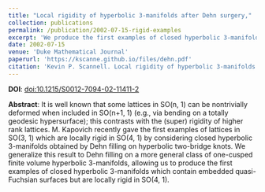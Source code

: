 ```yaml
---
title: "Local rigidity of hyperbolic 3-manifolds after Dehn surgery,"
collection: publications
permalink: /publication/2002-07-15-rigid-examples
excerpt: 'We produce the first examples of closed hyperbolic 3-manifolds which contain embedded quasi-Fuchsian surfaces but are locally rigid in SO(4, 1).'
date: 2002-07-15
venue: 'Duke Mathematical Journal'
paperurl: 'https://kscanne.github.io/files/dehn.pdf'
citation: 'Kevin P. Scannell. Local rigidity of hyperbolic 3-manifolds after Dehn surgery. <i>Duke Mathematical Journal</i>, 114(1):1–14, 2002.'
---
```


**DOI**: [doi:10.1215/S0012-7094-02-11411-2](http://dx.doi.org/10.1215/S0012-7094-02-11411-2)

**Abstract**: It is well known that some lattices in SO(n, 1) can be nontrivially deformed when included in SO(n+1, 1) (e.g., via bending on a totally geodesic hypersurface); this contrasts with the (super) rigidity of higher rank lattices. M. Kapovich recently gave the first examples of lattices in SO(3, 1) which are locally rigid in SO(4, 1) by considering closed hyperbolic 3-manifolds obtained by Dehn filling on hyperbolic two-bridge knots. We generalize this result to Dehn filling on a more general class of one-cusped finite volume hyperbolic 3-manifolds, allowing us to produce the first examples of closed hyperbolic 3-manifolds which contain embedded quasi-Fuchsian surfaces but are locally rigid in SO(4, 1). 
